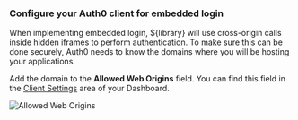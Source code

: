 ### Configure your Auth0 client for embedded login

When implementing embedded login, ${library} will use cross-origin calls inside hidden iframes to perform authentication. To make sure this can be done securely, Auth0 needs to know the domains where you will be hosting your applications.

Add the domain to the **Allowed Web Origins** field. You can find this field in the [Client Settings](${manage_url}/#/clients/${account.clientId}/settings) area of your Dashboard.

![Allowed Web Origins](/media/articles/libraries/lock/allowed-origins.png)
